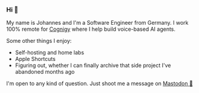 ### Hi 👋

My name is Johannes and I'm a Software Engineer from Germany. I work 100% remote for [Cognigy](https://github.com/Cognigy) where I help build voice-based AI agents.

Some other things I enjoy:

- Self-hosting and home labs
- Apple Shortcuts
- Figuring out, whether I can finally archive that side project I've abandoned months ago

I'm open to any kind of question. Just shoot me a message on [Mastodon 📧](https://gruene.social/@technocidal)
